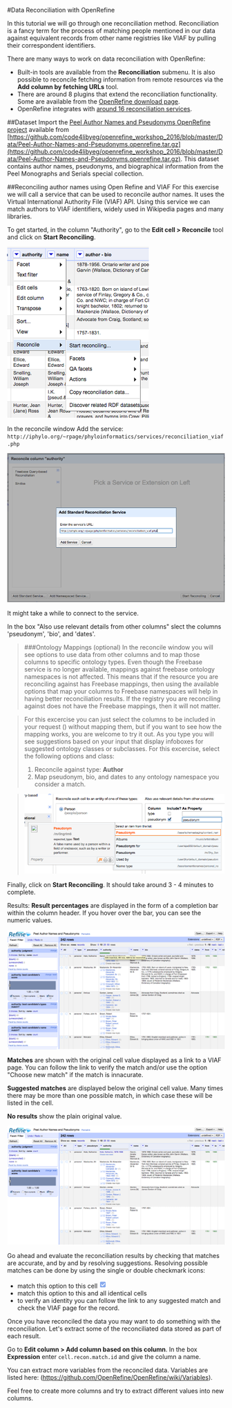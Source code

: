 #Data Reconciliation with OpenRefine

In this tutorial we will go through one reconciliation method. Reconciliation is a fancy term for the process of matching people mentioned in our data against equivalent records from other name registries like VIAF by pulling their correspondent identifiers.

There are many ways to work on data reconciliation with OpenRefine:
- Built-in tools are available from the **Reconciliation** submenu. It is also possible to reconcile fetching information from remote resources via the **Add column by fetching URLs** tool.
- There are around 8 plugins that extend the reconciliation functionality. Some are available from the [OpenRefine download page](http://openrefine.org/download.html).
- OpenRefine integrates with [around 16 reconciliation services](https://github.com/OpenRefine/OpenRefine/wiki/Reconcilable-Data-Sources).


##Dataset
Import the [Peel Author Names and Pseudonyms OpenRefine project](https://github.com/code4libyeg/openrefine_workshop_2016/blob/master/Data/Peel-Author-Names-and-Pseudonyms.openrefine.tar.gz) available from [https://github.com/code4libyeg/openrefine_workshop_2016/blob/master/Data/Peel-Author-Names-and-Pseudonyms.openrefine.tar.gz](https://github.com/code4libyeg/openrefine_workshop_2016/blob/master/Data/Peel-Author-Names-and-Pseudonyms.openrefine.tar.gz). This dataset contains author names, pseudonyms, and biographical information from the Peel Monographs and Serials special collection.


##Reconciling author names using Open Refine and VIAF
For this exercise we will call a service that can be used to reconcile author names. It uses the Virtual International Authority File (VIAF) API. Using this service we can match authors to VIAF identifiers, widely used in Wikipedia pages and many libraries.

To get started, in the column "Authority", go to the **Edit cell > Reconcile** tool and click on **Start Reconciling**.

![](../screenshots/start_reconciling.png)

In the reconcile window Add the service:
`http://iphylo.org/~rpage/phyloinformatics/services/reconciliation_viaf.php`

![](../screenshots/add_service.png)

It might take a while to connect to the service.

In the box "Also use relevant details from other columns" slect the columns 'pseudonym', 'bio', and 'dates'.

>###Ontology Mappings (optional)
>In the reconcile window you will see options to use data from other columns and to map those columns to specific ontology types. Even though the Freebase service is no longer available, mappings against freebase ontology namespaces is not affected. This means that if the resource you are reconciling against has Freebase mappings, then using the available options that map your columns to Freebase namespaces will help in having better reconciliation results. If the registry you are reconciling against does not have the Freebase mappings, then it will not matter.

>For this excercise you can just select the columns to be included in your request () without mapping them, but if you want to see how the mapping works, you are welcome to try it out. As you type you will see suggestions based on your input that display infoboxes for suggested ontology classes or subclasses. For this excercise, select the following options and class:
>1. Reconcile against type: **Author**
>2. Map pseudonym, bio, and dates to any ontology namespace you consider a match.

>![](../screenshots/pseudonym.png)

Finally, click on **Start Reconciling**. It should take around 3 - 4 minutes to complete.

Results:
**Result percentages** are displayed in the form of a completion bar within the column header. If you hover over the bar, you can see the numeric values.

![](../screenshots/reconciliation_percentages.png)

**Matches** are shown with the original cell value displayed as a link to a VIAF page. You can follow the link to verify the match and/or use the option "Choose new match" if the match is innacurate.

**Suggested matches** are displayed below the original cell value. Many times there may be more than one possible match, in which case these will be listed in the cell.

**No results** show the plain original value.

![](../screenshots/reconciled.png)

Go ahead and evaluate the reconciliation results by checking that matches are accurate, and by and by resolving suggestions. Resolving possible matches can be done by using the single or double checkmark icons:
- match this option to this cell ![](../screenshots/single_check.png)
- match this option to this and all identical cells [](../screenshots/double_check.png)
- to verify an identity you can follow the link to any suggested match and check the VIAF page for the record.

Once you have reconciled the data you may want to do something with the reconciliation. Let's extract some of the reconciliated data stored as part of each result.

Go to **Edit column > Add column based on this column**. In the box **Expression** enter `cell.recon.match.id` and give the column a name.

You can extract more variables from the reconciled data. Variables are listed here: (https://github.com/OpenRefine/OpenRefine/wiki/Variables).

Feel free to create more columns and try to extract different values into new columns.
